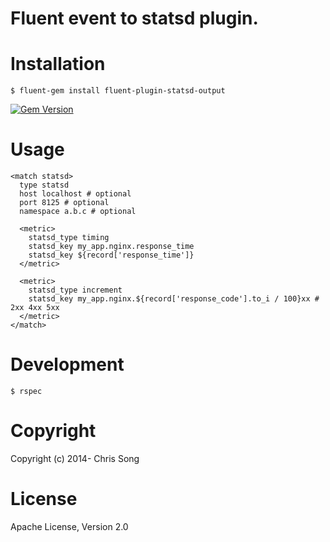 # Fluent event to statsd plugin.

# Installation

```
$ fluent-gem install fluent-plugin-statsd-output
```

[![Gem Version](https://badge.fury.io/rb/fluent-plugin-statsd.png)](http://badge.fury.io/rb/fluent-plugin-statsd)

# Usage

```
<match statsd>
  type statsd
  host localhost # optional
  port 8125 # optional
  namespace a.b.c # optional

  <metric>
    statsd_type timing
    statsd_key my_app.nginx.response_time
    statsd_key ${record['response_time']}
  </metric>

  <metric>
    statsd_type increment
    statsd_key my_app.nginx.${record['response_code'].to_i / 100}xx # 2xx 4xx 5xx
  </metric>
</match>
```

# Development

```
$ rspec
```

# Copyright

Copyright (c) 2014- Chris Song

# License

Apache License, Version 2.0
